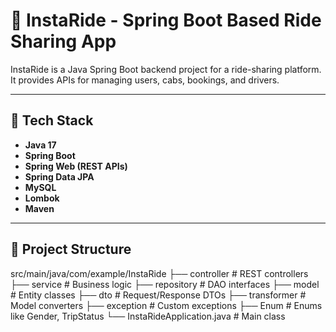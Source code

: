# 🚗 InstaRide - Spring Boot Based Ride Sharing App

InstaRide is a Java Spring Boot backend project for a ride-sharing platform. It provides APIs for managing users, cabs, bookings, and drivers.

---

## 🔧 Tech Stack

- **Java 17**
- **Spring Boot**
- **Spring Web (REST APIs)**
- **Spring Data JPA**
- **MySQL** 
- **Lombok**
- **Maven**

---

## 📁 Project Structure

src/main/java/com/example/InstaRide
├── controller # REST controllers
├── service # Business logic
├── repository # DAO interfaces
├── model # Entity classes
├── dto # Request/Response DTOs
├── transformer # Model converters
├── exception # Custom exceptions
├── Enum # Enums like Gender, TripStatus
└── InstaRideApplication.java # Main class
